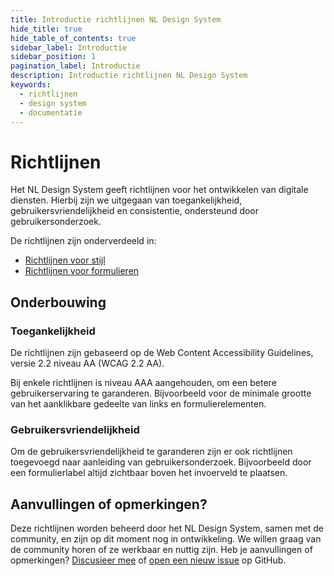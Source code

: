 ```yaml
---
title: Introductie richtlijnen NL Design System
hide_title: true
hide_table_of_contents: true
sidebar_label: Introductie
sidebar_position: 1
pagination_label: Introductie
description: Introductie richtlijnen NL Design System
keywords:
  - richtlijnen
  - design system
  - documentatie
---
```


# Richtlijnen

Het NL Design System geeft richtlijnen voor het ontwikkelen van digitale diensten. Hierbij zijn we uitgegaan van toegankelijkheid, gebruikersvriendelijkheid en consistentie, ondersteund door gebruikersonderzoek.

De richtlijnen zijn onderverdeeld in:

- [Richtlijnen voor stijl](/richtlijnen/stijl/)
- [Richtlijnen voor formulieren](/richtlijnen/formulieren/)

## Onderbouwing

### Toegankelijkheid

De richtlijnen zijn gebaseerd op de Web Content Accessibility Guidelines, versie 2.2 niveau AA (WCAG 2.2 AA).

Bij enkele richtlijnen is niveau AAA aangehouden, om een betere gebruikerservaring te garanderen. Bijvoorbeeld voor de minimale grootte van het aanklikbare gedeelte van links en formulierelementen.

### Gebruikersvriendelijkheid

Om de gebruikersvriendelijkheid te garanderen zijn er ook richtlijnen toegevoegd naar aanleiding van gebruikersonderzoek. Bijvoorbeeld door een formulierlabel altijd zichtbaar boven het invoerveld te plaatsen.

## Aanvullingen of opmerkingen?

Deze richtlijnen worden beheerd door het NL Design System, samen met de community, en zijn op dit moment nog in ontwikkeling.
We willen graag van de community horen of ze werkbaar en nuttig zijn. Heb je aanvullingen of opmerkingen? [Discusieer mee](https://github.com/nl-design-system/documentatie/discussions/473) of [open een nieuw issue](https://github.com/nl-design-system/documentatie/issues) op GitHub.

